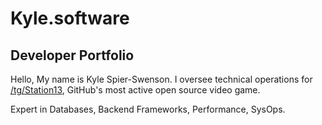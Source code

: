 # Kyle.software
## Developer Portfolio

Hello, My name is Kyle Spier-Swenson. I oversee technical operations for [/tg/Station13](https://github.com/tgstation), GitHub's most active open source video game.

Expert in Databases, Backend Frameworks, Performance, SysOps. 